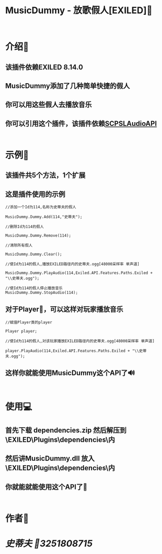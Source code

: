 # MusicDummy - 放歌假人[EXILED]🎵

<br>

# **介绍🤔**

## 该插件依赖EXILED 8.14.0

## MusicDummy添加了几种简单快捷的假人

## 你可以用这些假人去播放音乐

## 你可以引用这个插件，该插件依赖[SCPSLAudioAPI](https://github.com/CedModV2/SCPSLAudioApi)</br></br>

# **示例🔨**

## 该插件共5个方法，1个扩展

## 这是插件使用的示例

```
//添加一个Id为114,名称为史蒂夫的假人

MusicDummy.Dummy.Add(114,"史蒂夫");

//删除Id为114的假人

MusicDummy.Dummy.Remove(114);

//清除所有假人

MusicDummy.Dummy.Clear();

//使Id为114的假人,播放EXILED路径内的史蒂夫.ogg[48000采样率 单声道]

MusicDummy.Dummy.PlayAudio(114,Exiled.API.Features.Paths.Exiled + "\\史蒂夫.ogg");

//使Id为114的假人停止播放音乐
MusicDummy.Dummy.StopAudio(114);
```

## 对于Player💪，可以这样对玩家播放音乐

```
//赋值Player类的player

Player player;

//使Id为114的假人,对该玩家播放EXILED路径内的史蒂夫.ogg[48000采样率 单声道]

player.PlayAudio(114,Exiled.API.Features.Paths.Exiled + "\\史蒂夫.ogg");
```

## 这样你就能使用MusicDummy这个API了🔊</br></br>

# **使用💻**

## 首先下载 dependencies.zip 然后解压到\EXILED\Plugins\dependencies\内
## 然后讲MusicDummy.dll 放入\EXILED\Plugins\dependencies\内
## 你就能就能使用这个API了🎈</br></br>

# **作者📕**
# *史蒂夫 🐧3251808715*
